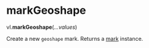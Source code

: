 # markGeoshape

vl.<b>markGeoshape</b>(<em>...values</em>)

Create a new <code>geoshape</code> mark.
Returns a [mark](mark) instance.
